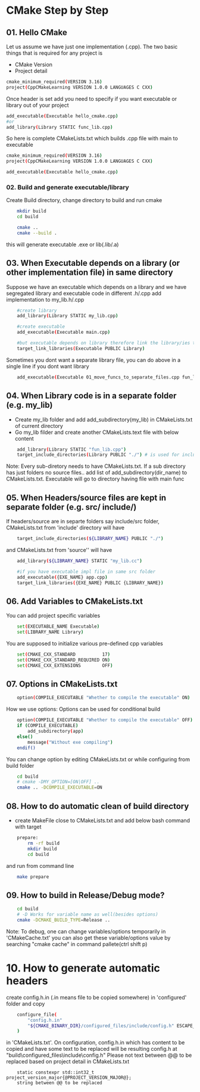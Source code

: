 
# CMake Step by Step

## 01. Hello CMake
Let us assume we have just one implementation (.cpp).  The two basic things that is required for any project is 
- CMake Version 
- Project detail
```bash
cmake_minimum_required(VERSION 3.16)
project(CppCMakeLearning VERSION 1.0.0 LANGUAGES C CXX)
```
Once header is set add you need to specify if  you want executable or library out of your project
```bash
add_executable(Executable hello_cmake.cpp)
#or
add_library(Library STATIC func_lib.cpp)
```
So here is complete CMakeLists.txt which builds .cpp file with main to executable
```bash
cmake_minimum_required(VERSION 3.16)
project(CppCMakeLearning VERSION 1.0.0 LANGUAGES C CXX)

add_executable(Executable hello_cmake.cpp)
```
### 02. Build and generate executable/library
Create Build directory, change directory to build and run cmake
```bash
    mkdir build
	cd build 

    cmake ..
    cmake --build . 
```
this will generate executable .exe or lib(.lib/.a)

## 03. When Executable depends on a library (or other implementation file) in same directory 
Suppose we have an executable which depends on a library and we have segregated library and executable code in different .h/.cpp
add implementation to my_lib.h/.cpp

```bash
    #create library
    add_library(Library STATIC my_lib.cpp)

    #create executable
    add_executable(Executable main.cpp)

    #but executable depends on library therefore link the library/ies to executable
    target_link_libraries(Executable PUBLIC Library)
```

Sometimes you dont want a separate library file, you can do above in a single line if you dont want library

```bash
    add_executable(Executable 01_move_funcs_to_separate_files.cpp fun_lib.cpp)
```

## 04. When Library code is in a separate folder (e.g. my_lib)
- Create my_lib folder and add add_subdirectory(my_lib) in CMakeLists.txt of current directory
- Go my_lib filder and create another CMakeLists.text file with below content
```bash
    add_library(Library STATIC "fun_lib.cpp")
    target_include_directories(Library PUBLIC "./") # is used for including headers
```
Note: Every sub-diretory needs to have CMakeLists.txt. If a sub directory has just folders no source files.. add list of add_subdirectory(dir_name) to CMakeLists.txt.
Executable will go to directory having file with main func

## 05. When Headers/source files are kept in separate folder (e.g. src/ include/)
If headers/source are in separte folders say include/src folder, CMakeLists.txt from 'include' directory will have 
```bash
    target_include_directories(${LIBRARY_NAME} PUBLIC "./")
```
and  CMakeLists.txt from 'source'' will have 
```bash
    add_library(${LIBRARY_NAME} STATIC "my_lib.cc")

    #if you have executable impl file in same src folder
    add_executable({EXE_NAME} app.cpp)
    target_link_libraries({EXE_NAME} PUBLIC {LIBRARY_NAME})
```

## 06. Add Variables to CMakeLists.txt
You can add project specific variables 
```bash
    set(EXECUTABLE_NAME Executable)
    set(LIBRARY_NAME Library)
```
You are supposed to initialize various pre-defined cpp variables

```bash
    set(CMAKE_CXX_STANDARD          17)
    set(CMAKE_CXX_STANDARD_REQUIRED ON)
    set(CMAKE_CXX_EXTENSIONS        OFF)
```

## 07. Options in CMakeLists.txt

```bash
    option(COMPILE_EXECUTABLE "Whether to compile the executable" ON) 
```

How we use options:  Options can be used for conditional build
```bash
    option(COMPILE_EXECUTABLE "Whether to compile the executable" OFF)
    if (COMPILE_EXECUTABLE)
        add_subdirectory(app)
    else()
        message("Without exe compiling")
    endif()
```
You can change option by editing CMakeLists.txt or while configuring from build folder
```bash
    cd build
    # cmake -DMY_OPTION=[ON|OFF] ..
    cmake .. -DCOMPILE_EXECUTABLE=ON
```

## 08. How to do automatic clean of build directory
- create MakeFile close to CMakeLists.txt and add below bash command with target
```bash
    prepare:
        rm -rf build
        mkdir build
        cd build
```
and run from command line
```bash
    make prepare
```
## 09. How to build in Release/Debug mode? 
```bash
    cd build
    # -D Works for variable name as well(besides options)
    cmake -DCMAKE_BUILD_TYPE=Release ..
```
Note: To debug, one can change variables/options temporarily in 'CMakeCache.txt'
you can also get these variable/options value by searching "cmake cache" in command pallete(ctrl shift p)

# 10. How to generate automatic headers
create config.h.in (.in means file to be copied somewhere) in 'configured' folder and copy 
```bash 
    configure_file(
        "config.h.in"
        "${CMAKE_BINARY_DIR}/configured_files/include/config.h" ESCAPE_QUOTES
    )
```
in 'CMakeLists.txt'. On configuration, config.h.in which has content to be copied and have some text to be replaced will be resulting config.h at 
"build\configured_files\include\config.h"
Please not text between @@ to be replaced based on project detail in CMakeLists.txt
```
    static constexpr std::int32_t project_version_major{@PROJECT_VERSION_MAJOR@};
    string between @@ to be replaced
```
